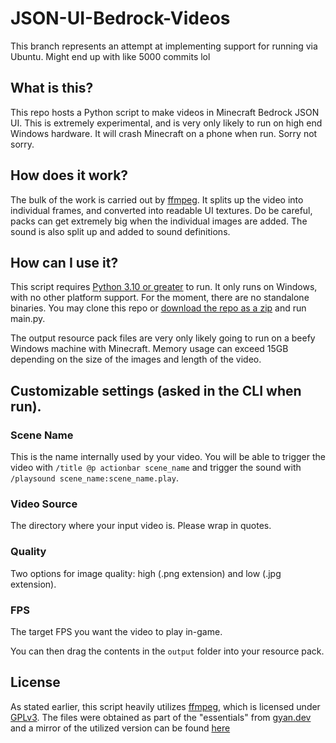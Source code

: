 # JSON-UI-Bedrock-Videos

This branch represents an attempt at implementing support for running via Ubuntu. Might end up with like 5000 commits lol

## What is this?
This repo hosts a Python script to make videos in Minecraft Bedrock JSON UI. This is extremely experimental, and is very only likely to run on high end Windows hardware. It will
crash Minecraft on a phone when run. Sorry not sorry.

## How does it work?
The bulk of the work is carried out by [ffmpeg](https://www.ffmpeg.org/). It splits up the video into individual frames, and converted into readable UI textures.
Do be careful, packs can get extremely big when the individual images are added.
The sound is also split up and added to sound definitions.

## How can I use it?
This script requires [Python 3.10 or greater](https://www.python.org/downloads/) to run. It only runs on Windows, with no other platform support.
For the moment, there are no standalone binaries. You may clone this repo or [download the repo as a zip](https://github.com/LukasPAH/JSON-UI-Bedrock-Videos/archive/refs/heads/main.zip)
and run main.py.

The output resource pack files are very only likely going to run on a beefy Windows machine with Minecraft. Memory usage can exceed 15GB depending on the size of the images
and length of the video.

## Customizable settings (asked in the CLI when run).
### Scene Name
This is the name internally used by your video. You will be able to trigger the video with `/title @p actionbar scene_name` and trigger the sound with `/playsound scene_name:scene_name.play`.
### Video Source
The directory where your input video is. Please wrap in quotes.
### Quality
Two options for image quality: high (.png extension) and low (.jpg extension).
### FPS
The target FPS you want the video to play in-game.

You can then drag the contents in the `output` folder into your resource pack.

## License
As stated earlier, this script heavily utilizes [ffmpeg](https://www.ffmpeg.org/), which is licensed under [GPLv3](COPYING.GPLv3). The files were obtained as part of the "essentials" from [gyan.dev](https://www.gyan.dev/ffmpeg/builds/) and a mirror of the utilized version can be found [here](https://github.com/GyanD/codexffmpeg/releases/tag/2022-02-14-git-59c647bcf3)